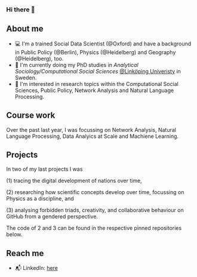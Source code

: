 ### Hi there 👋

## About me

- :computer: I'm a trained Social Data Scientist (@Oxford) and have a background in Public Policy (@Berlin), Physics (@Heidelberg) and Geography (@Heidelberg), too. 
- :school: I'm currently doing my PhD studies in _Analytical Sociology/Computational Social Sciences_ [@Linköping Univeristy](https://liu.se/en/employee/alero03) in Sweden.
- :microscope: I'm interested in research topics within the Computational Social Sciences, Public Policy, Network Analysis and Natural Language Processing.  

## Course work

Over the past last year, I was focussing on Network Analysis, Natural Language Processing, Data Analyics at Scale and Machiene Learning.

## Projects

In two of my last projects I was 

(1) tracing the digital development of nations over time, 

(2) researching how scientific concepts develop over time, focussing on Physics as a discipline, and              

(3) analysing forbidden triads, creativity, and collaborative behaviour on GitHub from a gendered perspective.

          
The code of 2 and 3 can be found in the respective pinned repositories below. 


## Reach me

- :mailbox_with_mail: LinkedIn: [here](https://www.linkedin.com/in/alexandra-r-222538188/)


<!--
**AlexandraRoko/AlexandraRoko** is a ✨ _special_ ✨ repository because its `README.md` (this file) appears on your GitHub profile.

Here are some ideas to get you started:

- 🔭 I’m currently working on ...
- 🌱 I’m currently learning ...
- 👯 I’m looking to collaborate on ...
- 🤔 I’m looking for help with ...
- 💬 Ask me about ...
- 📫 How to reach me: ...
- 😄 Pronouns: ...
- ⚡ Fun fact: ...
-->

